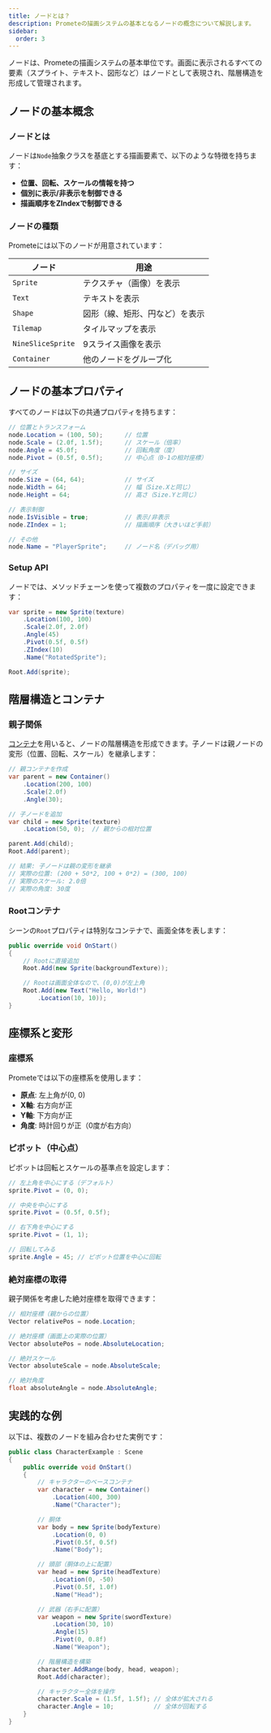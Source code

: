 ```yaml
---
title: ノードとは？
description: Prometeの描画システムの基本となるノードの概念について解説します。
sidebar:
  order: 3
---
```


ノードは、Prometeの描画システムの基本単位です。画面に表示されるすべての要素（スプライト、テキスト、図形など）はノードとして表現され、階層構造を形成して管理されます。

## ノードの基本概念

### ノードとは

ノードは`Node`抽象クラスを基底とする描画要素で、以下のような特徴を持ちます：

- **位置、回転、スケールの情報を持つ**
- **個別に表示/非表示を制御できる**
- **描画順序をZIndexで制御できる**

### ノードの種類

Prometeには以下のノードが用意されています：

| ノード | 用途 |
|--------|------|
| `Sprite` | テクスチャ（画像）を表示 |
| `Text` | テキストを表示 |
| `Shape` | 図形（線、矩形、円など）を表示 |
| `Tilemap` | タイルマップを表示 |
| `NineSliceSprite` | 9スライス画像を表示 |
| `Container` | 他のノードをグループ化 |

## ノードの基本プロパティ

すべてのノードは以下の共通プロパティを持ちます：

```csharp title="ノードの基本プロパティ"
// 位置とトランスフォーム
node.Location = (100, 50);      // 位置
node.Scale = (2.0f, 1.5f);      // スケール（倍率）
node.Angle = 45.0f;             // 回転角度（度）
node.Pivot = (0.5f, 0.5f);      // 中心点（0-1の相対座標）

// サイズ
node.Size = (64, 64);           // サイズ
node.Width = 64;                // 幅（Size.Xと同じ）
node.Height = 64;               // 高さ（Size.Yと同じ）

// 表示制御
node.IsVisible = true;          // 表示/非表示
node.ZIndex = 1;                // 描画順序（大きいほど手前）

// その他
node.Name = "PlayerSprite";     // ノード名（デバッグ用）
```

### Setup API

ノードでは、メソッドチェーンを使って複数のプロパティを一度に設定できます：

```csharp title="メソッドチェーンの例"
var sprite = new Sprite(texture)
    .Location(100, 100)
    .Scale(2.0f, 2.0f)
    .Angle(45)
    .Pivot(0.5f, 0.5f)
    .ZIndex(10)
    .Name("RotatedSprite");

Root.Add(sprite);
```

## 階層構造とコンテナ

### 親子関係

[コンテナ](/guide/graphics/container)を用いると、ノードの階層構造を形成できます。子ノードは親ノードの変形（位置、回転、スケール）を継承します：

```csharp title="階層構造の例"
// 親コンテナを作成
var parent = new Container()
    .Location(200, 100)
    .Scale(2.0f)
    .Angle(30);

// 子ノードを追加
var child = new Sprite(texture)
    .Location(50, 0);  // 親からの相対位置

parent.Add(child);
Root.Add(parent);

// 結果: 子ノードは親の変形を継承
// 実際の位置: (200 + 50*2, 100 + 0*2) = (300, 100)
// 実際のスケール: 2.0倍
// 実際の角度: 30度
```

### Rootコンテナ

シーンの`Root`プロパティは特別なコンテナで、画面全体を表します：

```csharp title="Rootの使用例"
public override void OnStart()
{
    // Rootに直接追加
    Root.Add(new Sprite(backgroundTexture));

    // Rootは画面全体なので、(0,0)が左上角
    Root.Add(new Text("Hello, World!")
        .Location(10, 10));
}
```

## 座標系と変形

### 座標系

Prometeでは以下の座標系を使用します：

- **原点**: 左上角が(0, 0)
- **X軸**: 右方向が正
- **Y軸**: 下方向が正
- **角度**: 時計回りが正（0度が右方向）

### ピボット（中心点）

ピボットは回転とスケールの基準点を設定します：

```csharp title="ピボットの設定"
// 左上角を中心にする（デフォルト）
sprite.Pivot = (0, 0);

// 中央を中心にする
sprite.Pivot = (0.5f, 0.5f);

// 右下角を中心にする
sprite.Pivot = (1, 1);

// 回転してみる
sprite.Angle = 45; // ピボット位置を中心に回転
```

### 絶対座標の取得

親子関係を考慮した絶対座標を取得できます：

```csharp title="絶対座標の取得"
// 相対座標（親からの位置）
Vector relativePos = node.Location;

// 絶対座標（画面上の実際の位置）
Vector absolutePos = node.AbsoluteLocation;

// 絶対スケール
Vector absoluteScale = node.AbsoluteScale;

// 絶対角度
float absoluteAngle = node.AbsoluteAngle;
```

## 実践的な例

以下は、複数のノードを組み合わせた実例です：

```csharp title="キャラクターの作成例"
public class CharacterExample : Scene
{
    public override void OnStart()
    {
        // キャラクターのベースコンテナ
        var character = new Container()
            .Location(400, 300)
            .Name("Character");

        // 胴体
        var body = new Sprite(bodyTexture)
            .Location(0, 0)
            .Pivot(0.5f, 0.5f)
            .Name("Body");

        // 頭部（胴体の上に配置）
        var head = new Sprite(headTexture)
            .Location(0, -50)
            .Pivot(0.5f, 1.0f)
            .Name("Head");

        // 武器（右手に配置）
        var weapon = new Sprite(swordTexture)
            .Location(30, 10)
            .Angle(15)
            .Pivot(0, 0.8f)
            .Name("Weapon");

        // 階層構造を構築
        character.AddRange(body, head, weapon);
        Root.Add(character);

        // キャラクター全体を操作
        character.Scale = (1.5f, 1.5f); // 全体が拡大される
        character.Angle = 10;           // 全体が回転する
    }
}
```
